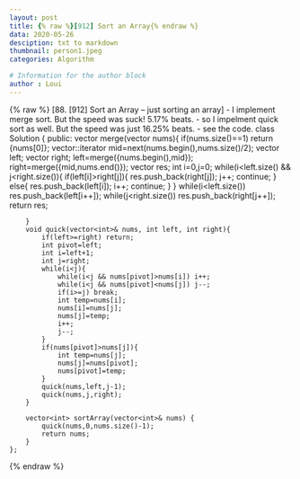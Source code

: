 ```yaml
---
layout: post
title: {% raw %}[912] Sort an Array{% endraw %}
data: 2020-05-26
desciption: txt to markdown
thumbnail: person1.jpeg
categories: Algorithm

# Information for the author block
author : Loui
---
```


{% raw %}
	﻿[88.  [912] Sort an Array – just sorting an array]
	- I implement merge sort. But the speed was suck! 5.17% beats.
	- so I impelment quick sort as well. But the speed was just 16.25% beats.
	- see the code.
	class Solution {
	public:
	    vector<int> merge(vector<int> nums){
	        if(nums.size()==1) return {nums[0]};
	        vector<int>::iterator mid=next(nums.begin(),nums.size()/2);
	        vector<int> left;
	        vector<int> right;
	        left=merge({nums.begin(),mid});
	        right=merge({mid,nums.end()});
	        vector<int> res;
	        int i=0,j=0;
	        while(i<left.size() && j<right.size()){
	            if(left[i]>right[j]){
	                res.push_back(right[j]);
	                j++;
	                continue;
	            }
	            else{
	                res.push_back(left[i]);
	                i++;
	                continue;
	            }
	        }
	        while(i<left.size()) res.push_back(left[i++]);
	        while(j<right.size()) res.push_back(right[j++]);
	        return res;
	        
	    }
	    void quick(vector<int>& nums, int left, int right){
	        if(left>=right) return;
	        int pivot=left;
	        int i=left+1;
	        int j=right;
	        while(i<j){
	            while(i<j && nums[pivot]>nums[i]) i++;
	            while(i<j && nums[pivot]<nums[j]) j--;
	            if(i>=j) break;
	            int temp=nums[i];
	            nums[i]=nums[j];
	            nums[j]=temp;
	            i++;
	            j--;
	        }
	        if(nums[pivot]>nums[j]){
	            int temp=nums[j];
	            nums[j]=nums[pivot];
	            nums[pivot]=temp;    
	        }
	        quick(nums,left,j-1);
	        quick(nums,j,right);
	    }
	    
	    vector<int> sortArray(vector<int>& nums) {
	        quick(nums,0,nums.size()-1);
	        return nums;
	    }
	};
	
{% endraw %}
